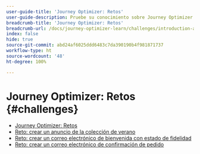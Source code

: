 ```yaml
---
user-guide-title: 'Journey Optimizer: Retos'
user-guide-description: Pruebe su conocimiento sobre Journey Optimizer utilizando lo que ha aprendido para resolver casos prácticos en la vida real.
breadcrumb-title: 'Journey Optimizer: Retos'
breadcrumb-url: /docs/journey-optimizer-learn/challenges/introduction-and-prerequisites.html
index: false
hide: true
source-git-commit: abd24af6025ddd6483c7da390190b4f981871737
workflow-type: ht
source-wordcount: '48'
ht-degree: 100%

---
```



# Journey Optimizer: Retos {#challenges}

+ [Journey Optimizer: Retos](/help/challenges/introduction-and-prerequisites.md)
+ [Reto: crear un anuncio de la colección de verano](/help/challenges/summer-collection-announcement-challenge.md)
+ [Reto: crear un correo electrónico de bienvenida con estado de fidelidad](/help/challenges/loyalty-status-welcome-email-challenge.md)
+ [Reto: crear un correo electrónico de confirmación de pedido](/help/challenges/order-confirmation-challenge.md)
